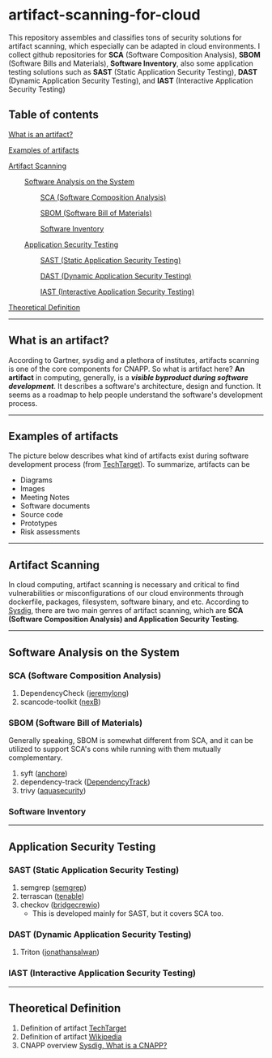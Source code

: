 # artifact-scanning-for-cloud

This repository assembles and classifies tons of security solutions for artifact scanning, which especially can be adapted in cloud environments. I collect github repositories for **SCA** (Software Composition Analysis), **SBOM** (Software Bills and Materials), **Software Inventory**, also some application testing solutions such as **SAST** (Static Application Security Testing), **DAST** (Dynamic Application Security Testing), and **IAST** (Interactive Application Security Testing)

## Table of contents
[What is an artifact?](#what-is-an-artifact?)

[Examples of artifacts](#examples-of-artifacts)

[Artifact Scanning](#artifact-scanning)

&nbsp;&nbsp;&nbsp;&nbsp;&nbsp;&nbsp;&nbsp;&nbsp;[Software Analysis on the System](#software-analysis-on-the-system)

&nbsp;&nbsp;&nbsp;&nbsp;&nbsp;&nbsp;&nbsp;&nbsp;&nbsp;&nbsp;&nbsp;&nbsp;&nbsp;&nbsp;&nbsp;&nbsp;[SCA (Software Composition Analysis)](#sca-software-composition-analysis)

&nbsp;&nbsp;&nbsp;&nbsp;&nbsp;&nbsp;&nbsp;&nbsp;&nbsp;&nbsp;&nbsp;&nbsp;&nbsp;&nbsp;&nbsp;&nbsp;[SBOM (Software Bill of Materials)](#sbom-software-bill-of-materials)

&nbsp;&nbsp;&nbsp;&nbsp;&nbsp;&nbsp;&nbsp;&nbsp;&nbsp;&nbsp;&nbsp;&nbsp;&nbsp;&nbsp;&nbsp;&nbsp;[Software Inventory](#software-inventory)

&nbsp;&nbsp;&nbsp;&nbsp;&nbsp;&nbsp;&nbsp;&nbsp;[Application Security Testing](#application-security-testing)

&nbsp;&nbsp;&nbsp;&nbsp;&nbsp;&nbsp;&nbsp;&nbsp;&nbsp;&nbsp;&nbsp;&nbsp;&nbsp;&nbsp;&nbsp;&nbsp;[SAST (Static Application Security Testing)](#sast-static-application-security-testing)

&nbsp;&nbsp;&nbsp;&nbsp;&nbsp;&nbsp;&nbsp;&nbsp;&nbsp;&nbsp;&nbsp;&nbsp;&nbsp;&nbsp;&nbsp;&nbsp;[DAST (Dynamic Application Security Testing)](#dast-dynamic-application-security-testing)

&nbsp;&nbsp;&nbsp;&nbsp;&nbsp;&nbsp;&nbsp;&nbsp;&nbsp;&nbsp;&nbsp;&nbsp;&nbsp;&nbsp;&nbsp;&nbsp;[IAST (Interactive Application Security Testing)](#iast-interactive-application-security-testing)

[Theoretical Definition](#theoretical-definition)


---
## What is an artifact?

According to Gartner, sysdig and a plethora of institutes, artifacts scanning is one of the core components for CNAPP. So what is artifact here? **An artifact** in computing, generally, is a ***visible byproduct during software development***. It describes a software's architecture, design and function. It seems as a roadmap to help people understand the software's development process.

---
## Examples of artifacts
The picture below describes what kind of artifacts exist during software development process (from [TechTarget](https://www.techtarget.com/searchsoftwarequality/definition/artifact-software-development#:~:text=An%20artifact%20is%20a%20byproduct,models%2C%20printed%20documents%20or%20scripts.)). To summarize, artifacts can be

* Diagrams
* Images
* Meeting Notes
* Software documents
* Source code
* Prototypes
* Risk assessments

---
## Artifact Scanning
In cloud computing, artifact scanning is necessary and critical to find vulnerabilities or misconfigurations of our cloud environments through dockerfile, packages, filesystem, software binary, and etc. According to [Sysdig](https://sysdig.com/learn-cloud-native/cloud-security/cloud-native-application-protection-platform-cnapp-fundamentals/), there are two main genres of artifact scanning, which are **SCA (Software Composition Analysis) and Application Security Testing**.

---
## Software Analysis on the System
### SCA (Software Composition Analysis)

1. DependencyCheck ([jeremylong](https://github.com/jeremylong/DependencyCheck))
2. scancode-toolkit ([nexB](https://github.com/nexB/scancode-toolkit))

### SBOM (Software Bill of Materials)
Generally speaking, SBOM is somewhat different from SCA, and it can be utilized to support SCA's cons while running with them mutually complementary.

1. syft ([anchore](https://github.com/anchore/syft))
2. dependency-track ([DependencyTrack](https://github.com/DependencyTrack/dependency-track))
3. trivy ([aquasecurity](https://github.com/aquasecurity/trivy))

### Software Inventory

---
## Application Security Testing
### SAST (Static Application Security Testing)

1. semgrep ([semgrep](https://github.com/semgrep/semgrep))
2. terrascan ([tenable](https://github.com/tenable/terrascan))
3. checkov ([bridgecrewio](https://github.com/tenable/terrascan))
    * This is developed mainly for SAST, but it covers SCA too.

### DAST (Dynamic Application Security Testing)

1. Triton ([jonathansalwan](https://github.com/jonathansalwan/Triton))

### IAST (Interactive Application Security Testing)
---

## Theoretical Definition

1. Definition of artifact [TechTarget](https://www.techtarget.com/searchsoftwarequality/definition/artifact-software-development#:~:text=An%20artifact%20is%20a%20byproduct,models%2C%20printed%20documents%20or%20scripts.)
2. Definition of artifact [Wikipedia](https://en.wikipedia.org/wiki/Artifact_(software_development))
3. CNAPP overview [Sysdig, What is a CNAPP?](https://sysdig.com/learn-cloud-native/cloud-security/cloud-native-application-protection-platform-cnapp-fundamentals/)